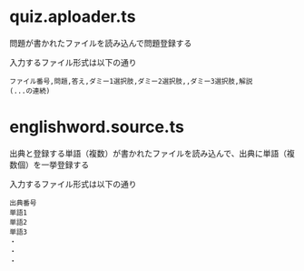 # quiz.aploader.ts

問題が書かれたファイルを読み込んで問題登録する

入力するファイル形式は以下の通り

```
ファイル番号,問題,答え,ダミー1選択肢,ダミー2選択肢,,ダミー3選択肢,解説
(...の連続)
```

# englishword.source.ts

出典と登録する単語（複数）が書かれたファイルを読み込んで、出典に単語（複数個）を一挙登録する

入力するファイル形式は以下の通り

```
出典番号
単語1
単語2
単語3
・
・
・
```
